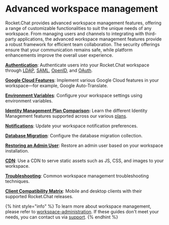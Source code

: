 # Advanced workspace management

Rocket.Chat provides advanced workspace management features,  offering a range of customizable functionalities to suit the unique needs of any workspace. From managing users and channels to integrating with third-party applications, the advanced workspace management features provide a robust framework for efficient team collaboration. The security offerings ensure that your communication remains safe, while platform enhancements improve the overall user experience.

[**Authentication**](authentication/): Authenticate users into your Rocket.Chat workspace through [LDAP](../../use-rocket.chat/workspace-administration/settings/ldap/), [SAML](../../use-rocket.chat/workspace-administration/settings/saml/), [OpenID](authentication/open-id-connect/), and [OAuth](../../use-rocket.chat/workspace-administration/settings/oauth/).

[**Google Cloud Features**](google-cloud.md): Implement various Google Cloud features in your workspace—for example, Google Auto-Translate.

[**Environment Variables**](../rocket.chat-environment-configuration/environment-variables.md): Configure your workspace settings using environment variables.

[**Identity Management Plan Comparison**](identity-management-ee-vs-ce.md)**:** Learn the different Identity Management features supported across our various [plans](../../readme/our-plans.md).

[**Notifications**](../../use-rocket.chat/user-guides/notifications.md): Update your workspace notification preferences.

[**Database Migration**](database-migration.md): Configure the database migration collection.

[**Restoring an Admin User**](restoring-an-admin.md): Restore an admin user based on your workspace installation.

[**CDN**](cdn.md): Use a CDN to serve static assets such as JS, CSS, and images to your workspace.

[**Troubleshooting**](troubleshooting.md): Common workspace management troubleshooting techniques.

[**Client Compatibility Matrix**](client-compatibility-matrix.md): Mobile and desktop clients with their supported Rocket.Chat releases.

{% hint style="info" %}
To learn more about workspace management, please refer to [workspace-administration](../../use-rocket.chat/workspace-administration/ "mention"). If these guides don't meet your needs, you can contact us via [support](../../customer-center/rocket.chats-support-structure/).
{% endhint %}
